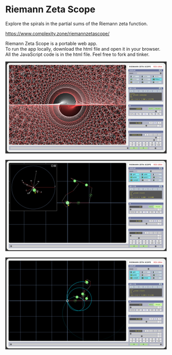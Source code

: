 # Riemann Zeta Scope

Explore the spirals in the partial sums of the Riemann zeta function.

https://www.complexity.zone/riemannzetascope/

Riemann Zeta Scope is a portable web app.<br />
To run the app locally, download the html file and open it in your browser.<br />
All the JavaScript code is in the html file. Feel free to fork and tinker.<br />

![Riemann Zeta Scope](./riemannzetascope_screenshot1.png?raw=true "Riemann Zeta Scope")
<br />
<br />
![Riemann Zeta Scope](./riemannzetascope_screenshot2.png?raw=true "Riemann Zeta Scope")
<br />
<br />
![Riemann Zeta Scope](./riemannzetascope_screenshot3.png?raw=true "Riemann Zeta Scope")

